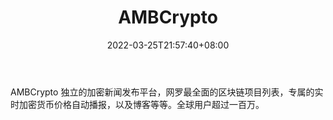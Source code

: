 ﻿---
weight: 
title: "AMBCrypto"
description: "AMBCrypto 独立的加密新闻发布平台，网罗最全面的区块链项目列表，专属的实时加密货币价格自动播报，以及博客等等"
date: 2022-03-25T21:57:40+08:00
lastmod: 2022-03-25T16:45:40+08:00
draft: false
authors: ["Metabd"]
featuredImage: "ambcrypto.jpg"
link: ""
tags: ["元宇宙资讯","AMBCrypto"]
categories: ["navigation"]
navigation: ["元宇宙资讯"]
lightgallery: true
toc: true
pinned: false
recommend: false
recommend1: false
---
AMBCrypto 独立的加密新闻发布平台，网罗最全面的区块链项目列表，专属的实时加密货币价格自动播报，以及博客等等。全球用户超过一百万。
